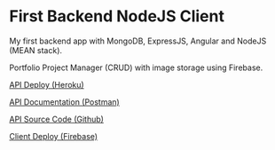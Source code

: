 # First Backend NodeJS Client

My first backend app with MongoDB, ExpressJS, Angular and NodeJS (MEAN stack).

Portfolio Project Manager (CRUD) with image storage using Firebase.

[API Deploy (Heroku)](https://first-backend-nodejs.herokuapp.com/api/projects)

[API Documentation (Postman)](https://documenter.getpostman.com/view/12311811/UUxtEAEe)

[API Source Code (Github)](https://github.com/jpin730/first-backend-nodejs)

[Client Deploy (Firebase)](https://first-backend-nodejs.web.app/)
